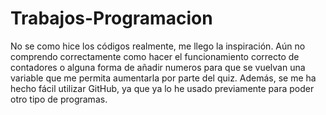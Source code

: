 # Trabajos-Programacion

No se como hice los códigos realmente, me llego la inspiración. Aún no comprendo correctamente como hacer el funcionamiento correcto de contadores o alguna forma de añadir numeros para que se vuelvan una
variable que me permita aumentarla por parte del quiz.
Además, se me ha hecho fácil utilizar GitHub, ya que ya lo he usado previamente para poder otro tipo de programas.
